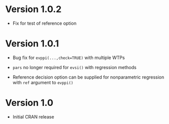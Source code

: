# Version 1.0.2

* Fix for test of reference option


# Version 1.0.1

* Bug fix for `evppi(...,check=TRUE)` with multiple WTPs

* `pars` no longer required for `evsi()` with regression methods

* Reference decision option can be supplied for nonparametric regression
  with `ref` argument to `evppi()`
  

# Version 1.0 

* Initial CRAN release
